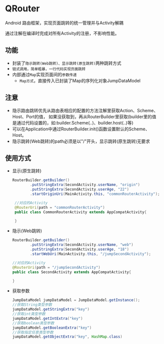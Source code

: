 # QRouter
Android 路由框架，实现页面跳转的统一管理并与Activity解耦

通过注解在编译时完成对所有Activity的注册，不影响性能。
## 功能
* 封装了`隐示跳转(Web跳转)、显示跳转(原生跳转)`两种跳转方式
* `链式调用，简单粗暴，一行代码实现页面跳转`
* 内部通过`Map`实现页面间的`参数传递`
    * `Map方式`，直接传入已封装了Map的序列化对象JumpDataModel

## 注意
* 隐示路由跳转优先从路由表相应的配置的方法注解里获取Action、Scheme、Host、Port的值，
如果没获取到，再从RouterBuilder里获取(builder里的值是通过代码设置的，如:builder.Scheme(..)、builder.host(..)等)
* 可以在Application中通过RouterBuilder.init()函数设置默认的Scheme、Host。
* 隐示跳转(Web跳转)的path必须是以"/"开头，显示跳转(原生跳转)无要求
## 使用方式
* 显示(原生跳转)
    ``` java
    RouterBuilder.getBuilder()
            .putStringExtra(SecondActivity.userName, "origin")
            .putStringExtra(SecondActivity.userAge, "22")
            .startOriginUri(MainActivity.this, "commonRouterActivity");

     //对应的Activity
     @RouterUri(path = "commonRouterActivity")
     public class CommonRouterActivity extends AppCompatActivity{

     }
     ```
* 隐示(Web跳转)
    ``` java
    RouterBuilder.getBuilder()
            .putStringExtra(SecondActivity.userName, "web")
            .putStringExtra(SecondActivity.userAge, "18")
            .startWebUri(MainActivity.this, "/jumpSecondActivity");

    //对应的Activity
    @RouterUri(path = "/jumpSecondActivity")
    public class SecondActivity extends AppCompatActivity{

    }
    ```
* 获取参数
    ``` java
    JumpDataModel jumpDataModel = JumpDataModel.getInstance();
    //获取String类型参数
    jumpDataModel.getStringExtra("key")
    //获取int类型参数
    jumpDataModel.getIntExtra("key")
    //获取boolean类型参数
    jumpDataModel.getBooleanExtra("key")
    //获取指定任意类型参数
    jumpDataModel.getObjectExtra("key", HashMap.class)
    ```